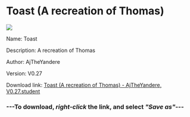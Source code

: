 # Toast (A recreation of Thomas)

<img src = "https://raw.githubusercontent.com/Arbiter1223/Koukou-Gurashi-Custom-Students/master/Students/Files/Toast%20(A%20recreation%20of%20Thomas).png">

Name: Toast

Description: A recreation of Thomas

Author: AjTheYandere

Version: V0.27

Download link: <a href="https://raw.githubusercontent.com/Arbiter1223/Koukou-Gurashi-Custom-Students/master/Students/Files/Toast%20(A%20recreation%20of%20Thomas)%20-%20AjTheYandere%2C%20V0.27.student">Toast (A recreation of Thomas) - AjTheYandere, V0.27.student</a>

### ---**To download, _right-click_ the link, and select _"Save as"_**---

